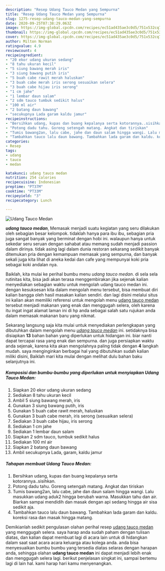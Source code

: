 ```yaml
---
description: "Resep Udang Tauco Medan yang Sempurna"
title: "Resep Udang Tauco Medan yang Sempurna"
slug: 1275-resep-udang-tauco-medan-yang-sempurna
date: 2020-09-25T07:38:29.063Z
image: https://img-global.cpcdn.com/recipes/ec51ad435ae3c0d5/751x532cq70/udang-tauco-medan-foto-resep-utama.jpg
thumbnail: https://img-global.cpcdn.com/recipes/ec51ad435ae3c0d5/751x532cq70/udang-tauco-medan-foto-resep-utama.jpg
cover: https://img-global.cpcdn.com/recipes/ec51ad435ae3c0d5/751x532cq70/udang-tauco-medan-foto-resep-utama.jpg
author: Milton Norman
ratingvalue: 4.9
reviewcount: 4
recipeingredient:
- "20 ekor udang ukuran sedang"
- "8 tahu ukuran kecil"
- "5 siung bawang merah iris"
- "3 siung bawang putih iris"
- "5 buah cabe rawit merah haluskan"
- "3 buah cabe merah iris serong sesuaikan selera"
- "3 buah cabe hijau iris serong"
- "1 cm jahe"
- "1 lembar daun salam"
- "2 sdm tauco tumbuk sedikit halus"
- "100 ml air"
- "2 batang daun bawang"
- "secukupnya Lada garam kaldu jamur"
recipeinstructions:
- "Bersihkan udang, kupas dan buang kepalanya serta kotorannya..sisihkan."
- "Potong dadu tahu. Goreng setengah matang. Angkat dan tiriskan"
- "Tumis bawang2an, lalu cabe, jahe dan daun salam hingga wangi. Lalu masukkan udang aduk2 hingga berubah warna. Masukkan tahu dan air. Biarkan sampai mendidih dan masak dengan api sedang hingga air sisa sedikit aja."
- "Tambahkan tauco lalu daun bawang. Tambahkan lada garam dan kaldu. koreksi rasa dan masak hingga matang."
categories:
- Resep
tags:
- udang
- tauco
- medan

katakunci: udang tauco medan 
nutrition: 254 calories
recipecuisine: Indonesian
preptime: "PT37M"
cooktime: "PT33M"
recipeyield: "3"
recipecategory: Lunch

---
```



![Udang Tauco Medan](https://img-global.cpcdn.com/recipes/ec51ad435ae3c0d5/751x532cq70/udang-tauco-medan-foto-resep-utama.jpg)

<b><i>udang tauco medan</i></b>, Memasak menjadi suatu kegiatan yang seru dilakukan oleh sebagian besar kelompok. tidaklah hanya para ibu ibu, sebagian pria juga sangat banyak yang berminat dengan hobi ini. walaupun hanya untuk sekedar seru seruan dengan sahabat atau memang sudah menjadi passion dalam dirinya. tidak asing lagi dalam dunia restoran sekarang sedikit banyak ditemukan pria dengan kemampuan memasak yang sempurna, dan banyak sekali juga kita lihat di aneka kedai dan cafe yang mempunyai koki pria sebagai koki andalan nya.



Baiklah, kita mulai ke perihal bumbu menu <i>udang tauco medan</i>. di sela sela rutinitas kita, bisa jadi akan terasa menggembirakan jika sejenak kalian menyediakan sebagian waktu untuk mengolah udang tauco medan ini. dengan kesuksesan kita dalam mengolah menu tersebut, bisa membuat diri kalian bangga oleh hasil masakan kalian sendiri. dan lagi disini melalui situs ini kalian akan memiliki referensi untuk mengolah menu <u>udang tauco medan</u> tersebut menjadi makanan yang enak dan menggugah selera, oleh karena itu ingat ingat alamat laman ini di hp anda sebagai salah satu rujukan anda dalam memasak makanan baru yang nikmat.


Sekarang langsung saja kita mulai untuk menyediakan perlengkapan yang dibutuhkan dalam mengolah menu <u><i>udang tauco medan</i></u> ini. setidaknya bisa disiapkan <b>13</b> bahan bahan yang diperlukan untuk hidangan ini. biar nanti dapat tercapai rasa yang enak dan sempurna. dan juga persiapkan waktu anda sejenak, karena kita akan mengolahnya paling tidak dengan <b>4</b> langkah mudah. saya menginginkan berbagai hal yang dibutuhkan sudah kalian miliki disini, Baiklah mari kita mulai dengan melihat dulu bahan baku selanjutnya ini.

<!--inarticleads1-->

##### Komposisi dan bumbu-bumbu yang diperlukan untuk menyiapkan Udang Tauco Medan:

1. Siapkan 20 ekor udang ukuran sedang
1. Sediakan 8 tahu ukuran kecil
1. Ambil 5 siung bawang merah, iris
1. Gunakan 3 siung bawang putih, iris
1. Gunakan 5 buah cabe rawit merah, haluskan
1. Gunakan 3 buah cabe merah, iris serong (sesuaikan selera)
1. Sediakan 3 buah cabe hijau, iris serong
1. Sediakan 1 cm jahe
1. Sediakan 1 lembar daun salam
1. Siapkan 2 sdm tauco, tumbuk sedikit halus
1. Sediakan 100 ml air
1. Siapkan 2 batang daun bawang
1. Ambil secukupnya Lada, garam, kaldu jamur




<!--inarticleads2-->

##### Tahapan membuat Udang Tauco Medan:

1. Bersihkan udang, kupas dan buang kepalanya serta kotorannya..sisihkan.
1. Potong dadu tahu. Goreng setengah matang. Angkat dan tiriskan
1. Tumis bawang2an, lalu cabe, jahe dan daun salam hingga wangi. Lalu masukkan udang aduk2 hingga berubah warna. Masukkan tahu dan air. Biarkan sampai mendidih dan masak dengan api sedang hingga air sisa sedikit aja.
1. Tambahkan tauco lalu daun bawang. Tambahkan lada garam dan kaldu. koreksi rasa dan masak hingga matang.




Demikianlah sedikit pengulasan olahan perihal resep <u>udang tauco medan</u> yang menggugah selera. saya harap anda sudah paham dengan tulisan diatas, dan kalian dapat membuat lagi di acara lain untuk di hidangkan dalam saat saat acara acara keluarga atau kolega anda. anda bisa menyesuaikan bumbu bumbu yang tersedia diatas selaras dengan harapan anda, sehingga olahan <b>udang tauco medan</b> ini dapat menjadi lebih enak dan menggugah selera lagi. berikut penjelasan singkat ini, sampai bertemu lagi di lain hal. kami harap hari kamu menyenangkan.
